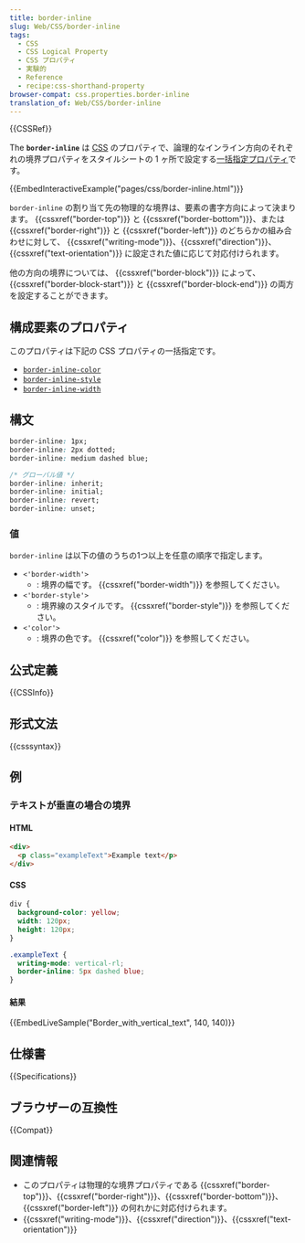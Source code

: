 ```yaml
---
title: border-inline
slug: Web/CSS/border-inline
tags:
  - CSS
  - CSS Logical Property
  - CSS プロパティ
  - 実験的
  - Reference
  - recipe:css-shorthand-property
browser-compat: css.properties.border-inline
translation_of: Web/CSS/border-inline
---
```

{{CSSRef}}

The **`border-inline`** は [CSS](/ja/docs/Web/CSS) のプロパティで、論理的なインライン方向のそれぞれの境界プロパティをスタイルシートの 1 ヶ所で設定する[一括指定プロパティ](/ja/docs/Web/CSS/Shorthand_properties)です。

{{EmbedInteractiveExample("pages/css/border-inline.html")}}

`border-inline` の割り当て先の物理的な境界は、要素の書字方向によって決まります。 {{cssxref("border-top")}} と {{cssxref("border-bottom")}}、または {{cssxref("border-right")}} と {{cssxref("border-left")}} のどちらかの組み合わせに対して、 {{cssxref("writing-mode")}}、{{cssxref("direction")}}、{{cssxref("text-orientation")}} に設定された値に応じて対応付けられます。

他の方向の境界については、 {{cssxref("border-block")}} によって、 {{cssxref("border-block-start")}} と {{cssxref("border-block-end")}} の両方を設定することができます。

## 構成要素のプロパティ

このプロパティは下記の CSS プロパティの一括指定です。

- [`border-inline-color`](/ja/docs/Web/CSS/border-inline-color)
- [`border-inline-style`](/ja/docs/Web/CSS/border-inline-style)
- [`border-inline-width`](/ja/docs/Web/CSS/border-inline-width)

## 構文

```css
border-inline: 1px;
border-inline: 2px dotted;
border-inline: medium dashed blue;

/* グローバル値 */
border-inline: inherit;
border-inline: initial;
border-inline: revert;
border-inline: unset;
```

### 値

`border-inline` は以下の値のうちの1つ以上を任意の順序で指定します。

- `<'border-width'>`
  - : 境界の幅です。 {{cssxref("border-width")}} を参照してください。
- `<'border-style'>`
  - : 境界線のスタイルです。 {{cssxref("border-style")}} を参照してください。
- `<'color'>`
  - : 境界の色です。 {{cssxref("color")}} を参照してください。

## 公式定義

{{CSSInfo}}

## 形式文法

{{csssyntax}}

## 例

<h3 id="Border_with_vertical_text">テキストが垂直の場合の境界</h3>

#### HTML

```html
<div>
  <p class="exampleText">Example text</p>
</div>
```

#### CSS

```css
div {
  background-color: yellow;
  width: 120px;
  height: 120px;
}

.exampleText {
  writing-mode: vertical-rl;
  border-inline: 5px dashed blue;
}
```

#### 結果

{{EmbedLiveSample("Border_with_vertical_text", 140, 140)}}

## 仕様書

{{Specifications}}

## ブラウザーの互換性

{{Compat}}

## 関連情報

- このプロパティは物理的な境界プロパティである {{cssxref("border-top")}}、{{cssxref("border-right")}}、{{cssxref("border-bottom")}}、{{cssxref("border-left")}} の何れかに対応付けられます。
- {{cssxref("writing-mode")}}、{{cssxref("direction")}}、{{cssxref("text-orientation")}}

